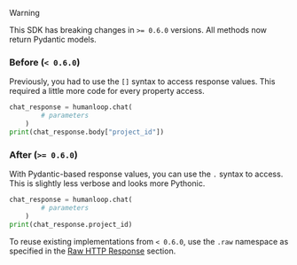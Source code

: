 > [!WARNING]
> This SDK has breaking changes in `>= 0.6.0` versions.
> All methods now return Pydantic models.
>
> ### Before (`< 0.6.0`)
>
> Previously, you had to use the `[]` syntax to access response values. This
> required a little more code for every property access.
>
> ```python
> chat_response = humanloop.chat(
>         # parameters
>     )
> print(chat_response.body["project_id"])
> ```
>
> ### After (`>= 0.6.0`)
>
> With Pydantic-based response values, you can use the `.` syntax to access. This
> is slightly less verbose and looks more Pythonic.
>
> ```python
> chat_response = humanloop.chat(
>         # parameters
>     )
> print(chat_response.project_id)
> ```
>
> To reuse existing implementations from `< 0.6.0`, use the `.raw` namespace as specified in the [Raw HTTP Response](#raw-http-response) section.